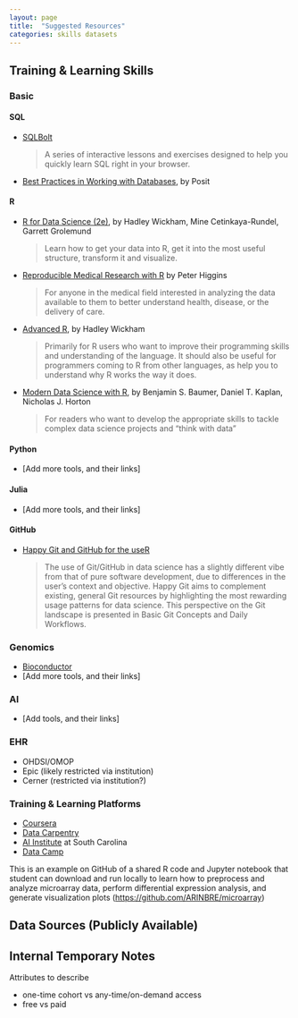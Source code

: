 ```yaml
---
layout: page
title:  "Suggested Resources"
categories: skills datasets
---
```


Training & Learning Skills
-------------

### Basic

#### SQL

* [SQLBolt](https://sqlbolt.com/)

  > A series of interactive lessons and exercises designed to help you quickly learn SQL right in your browser.

* [Best Practices in Working with Databases](https://solutions.posit.co/connections/db/), by Posit

#### R

* [R for Data Science (2e)](https://r4ds.hadley.nz/), by Hadley Wickham, Mine Cetinkaya-Rundel, Garrett Grolemund

  > Learn how to get your data into R, get it into the most useful structure, transform it and visualize.

* [Reproducible Medical Research with R](https://bookdown.org/pdr_higgins/rmrwr/) by Peter Higgins

  > For anyone in the medical field interested in analyzing the data available to them to better understand health, disease, or the delivery of care.

* [Advanced R](https://adv-r.hadley.nz/), by Hadley Wickham

  > Primarily for R users who want to improve their programming skills and understanding of the language. It should also be useful for programmers coming to R from other languages, as help you to understand why R works the way it does.

* [Modern Data Science with R](https://mdsr-book.github.io/mdsr2e/), by Benjamin S. Baumer, Daniel T. Kaplan, Nicholas J. Horton

  > For readers who want to develop the appropriate skills to tackle complex data science projects and “think with data”

#### Python

* [Add more tools, and their links]

#### Julia

* [Add more tools, and their links]

#### GitHub

* [Happy Git and GitHub for the useR](https://happygitwithr.com/)

  > The use of Git/GitHub in data science has a slightly different vibe from that of pure software development, due to differences in the user’s context and objective. Happy Git aims to complement existing, general Git resources by highlighting the most rewarding usage patterns for data science. This perspective on the Git landscape is presented in Basic Git Concepts and Daily Workflows.

### Genomics

* [Bioconductor](https://www.bioconductor.org/)
* [Add more tools, and their links]

### AI

* [Add tools, and their links]

### EHR

* OHDSI/OMOP
* Epic (likely restricted via institution)
* Cerner (restricted via institution?)

### Training & Learning Platforms

* [Coursera](https://www.coursera.org)
* [Data Carpentry](https://datacarpentry.org)
* [AI Institute](https://research.cec.sc.edu/aii) at South Carolina
* [Data Camp](https://www.datacamp.com/tutorial)

This is an example on GitHub of a shared R code and Jupyter notebook that student can download and run locally to learn how to preprocess and analyze microarray data, perform differential expression analysis, and generate visualization plots (https://github.com/ARINBRE/microarray)

Data Sources (Publicly Available)
-------------

Internal Temporary Notes
-------------

Attributes to describe

* one-time cohort vs any-time/on-demand access
* free vs paid
